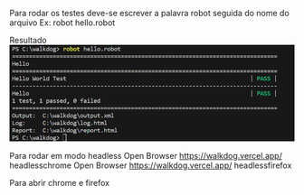 Para rodar os testes deve-se escrever a palavra robot seguida do nome do arquivo
Ex: robot hello.robot

Resultado
![Alt text](image.png)

Para rodar em modo headless
Open Browser              https://walkdog.vercel.app/   headlesschrome
Open Browser              https://walkdog.vercel.app/   headlessfirefox

Para abrir chrome e firefox
